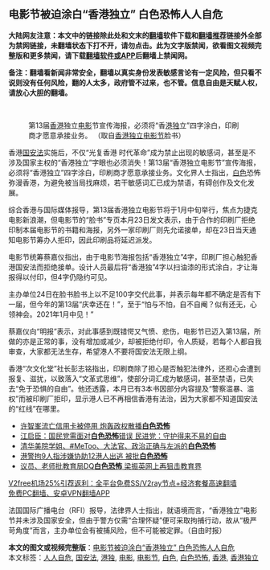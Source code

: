  <h2>电影节被迫涂白“香港独立” 白色恐怖人人自危</h2> <p class="notice"><b>大陆网友注意：本文中的链接除此处和文末的<a href="https://github.com/bannedbook/fanqiang" >翻墙</a>软件下载和<a href="https://github.com/killgcd/justmysocks/blob/master/README.md">翻墙推荐</a>链接外全部为禁网链接，未翻墙状态下打不开，请勿点击。此为文字版禁闻，欲看图文视频完整版和更多禁闻，请下载<a href="https://github.com/bannedbook/fanqiang">翻墙软件或APP</a>后翻墙上禁闻网。</p><p>备注：翻墙看新闻非常安全，翻墙以真实身份发表敏感言论有一定风险，但只看不说则没有任何风险，翻的人太多，政府管不过来，也不管。信息自由是天赋人权，请放心大胆的翻墙。</b></p>  <div class="entry"> <br /> <figure><figcaption class="wp-caption-text">第13届<a href="https://www.bannedbook.org/bnews/tag/%e9%a6%99%e6%b8%af/" class="st_tag internal_tag" rel="tag" title="标签 香港 下的日志">香港</a>独立<a href="https://www.bannedbook.org/bnews/tag/%e7%94%b5%e5%bd%b1/" class="st_tag internal_tag" rel="tag" title="标签 电影 下的日志">电影</a>节宣传海报，必须将“香<a href="https://www.bannedbook.org/bnews/tag/%e6%b8%af%e7%8b%ac/" class="st_tag internal_tag" rel="tag" title="标签 港独 下的日志">港独</a>立”四字涂白，印刷商才愿意承接业务。 （取自<a href="https://www.bannedbook.org/bnews/tag/%E9%A6%99%E6%B8%AF%E7%8B%AC%E7%AB%8B/" class="st_tag internal_tag" rel="tag" title="标签 香港独立 下的日志">香港独立</a><a href="https://www.bannedbook.org/bnews/tag/%e7%94%b5%e5%bd%b1%e8%8a%82/" class="st_tag internal_tag" rel="tag" title="标签 电影节 下的日志">电影节</a>脸书）</figcaption></figure> <p>香港<a href="https://www.bannedbook.org/bnews/tag/%e5%9b%bd%e5%ae%89%e6%b3%95/" class="st_tag internal_tag" rel="tag" title="标签 国安法 下的日志">国安法</a>实施后，不仅“光复香港 时代革命”成为禁止出现的敏感词，甚至是不涉及国家主权的“香港独立”字眼也必须消失！第13届“香港独立电影节”宣传海报，必须将“香港独立”四字涂白，印刷商才愿意承接业务。文化界人士指出，<a href="https://www.bannedbook.org/bnews/tag/%E7%99%BD%E8%89%B2/" class="st_tag internal_tag" rel="tag" title="标签 白色 下的日志">白色</a>恐怖弥漫香港，为避免被当局找麻烦，若干敏感词汇已成为禁语，有碍创作及文化发展。</p> <p>综合香港与国际媒体报导，第13届香港独立电影节将于1月中旬举行，焦点为捷克电影新浪潮，但电影节的“脸书”专页本月23日发文表示，由于合作的印刷厂拒绝印制本届电影节的书籍和海报，另外一家印刷厂则先允诺接单，却在23日当天通知电影节筹办人拒印，因此印刷品将延迟派发。</p>  <p>电影节统筹蔡嘉仪指出，由于电影节海报包括“香港独立”4字，印刷厂担心触犯香港国安法而拒绝接单。设计人员最后将“香港独”4字以扫油漆的形式涂白，才让海报得以付印，但4字仍隐约可见。</p> <p>主办单位2​​4日在脸书脸书上以不足100字交代此事，并表示每年都不确定是否有下一届，但今年的第13届“庆幸还在！”，至于“怕与不怕，自不自阉？似有还无，心领神会。2021年1月中见！”</p>  <p>蔡嘉仪向“明报”表示，对此事感到既错愕又气愤、悲伤，电影节已迈入第13届，所做​​的亦是正常的事，没有增加或减少，却被拒绝付印，令人质疑，若每个人都自我审查，大家都无法生存，希望港人不要将国安法无限上纲。</p> <p>香港“次文化堂”社长彭志铭指出，印刷商除了担心是否触犯法律外，还担心会遭到报复、滋扰，以致落入“文革式思维”，使部分词汇成为敏感词，甚至禁语，已失去“免于恐惧的自由”。他还透露，本月已有3本书因部分内容提及“警察滥暴、滥权”而被印刷厂拒印，显示港人已不再相信香港有法治，因为大家都不知道国安法的“红线”在哪里。</p>  <ul class='op-related-articles' title='相关阅读'> <li><a href='https://www.bannedbook.org/bnews/headline/20201218/1450451.html' target='_blank'>许智峯流亡信用卡被停用 炮轰政权散播<b>白色恐怖</b></a></li> <li><a href='https://www.bannedbook.org/bnews/taiwannews/20201210/1445377.html' target='_blank'>江启臣：国民党需面对<b>白色恐怖</b>错误 民进党：守护得来不易的自由</a></li> <li><a href='https://www.bannedbook.org/bnews/ssgc/20201122/1435096.html' target='_blank'>清华美院学姐、#MeToo、大法官、政治正确与左派的<b>白色恐怖</b></a></li> <li><a href='https://www.bannedbook.org/bnews/headline/20201011/1411591.html' target='_blank'>港警拘9人指涉嫌协助12港人出逃 被批<b>白色恐怖</b></a></li> <li><a href='https://www.bannedbook.org/bnews/headline/20201007/1409597.html' target='_blank'>议员、老师批教育局DQ<b>白色恐怖</b> 梁振英网上再狙击教育界</a></li> </ul> <p class="texttj"> <a href="https://github.com/bannedbook/fanqiang/wiki/V2ray%E6%9C%BA%E5%9C%BA" target="_blank">V2free机场25%引荐返利：全平台免费SS/V2ray节点+经济套餐高速翻墙</a><br/> <a href="https://github.com/bannedbook/fanqiang/wiki/%E7%A6%81%E9%97%BB%E7%BD%91%E5%AE%89%E5%8D%93%E7%BF%BB%E5%A2%99%E6%96%B0%E9%97%BBAPP" target="_blank">免费PC翻墙、安卓VPN翻墙APP</a></p><p>法国国际广播电台（RFI）报导，法律界人士指出，就语境而言，“香港独立”电影节并未涉及国家安全，但由于警方仅需“合理怀疑”便可采取拘捕行动，故从“极严苛角度”而言，主办单位会有被捕风险，但不可能被定罪。（自由时报）</p><a name='sharetosocial'></a>       <div><b>本文的图文或视频完整版</b>：<a href='https://www.bannedbook.org/bnews/comments/20201227/1455700.html'>电影节被迫涂白“香港独立” 白色恐怖人人自危</a></div>  </div><!--END ENTRY--> <div class="postfooter"> <div>本文标签：<a href="https://www.bannedbook.org/bnews/tag/%E4%BA%BA%E4%BA%BA%E8%87%AA%E5%8D%B1/" rel="tag">人人自危</a>, <a href="https://www.bannedbook.org/bnews/tag/%e5%9b%bd%e5%ae%89%e6%b3%95/" rel="tag">国安法</a>, <a href="https://www.bannedbook.org/bnews/tag/%e6%b8%af%e7%8b%ac/" rel="tag">港独</a>, <a href="https://www.bannedbook.org/bnews/tag/%e7%94%b5%e5%bd%b1/" rel="tag">电影</a>, <a href="https://www.bannedbook.org/bnews/tag/%e7%94%b5%e5%bd%b1%e8%8a%82/" rel="tag">电影节</a>, <a href="https://www.bannedbook.org/bnews/tag/%E7%99%BD%E8%89%B2/" rel="tag">白色</a>, <a href="https://www.bannedbook.org/bnews/tag/%E7%99%BD%E8%89%B2%E6%81%90%E6%80%96/" rel="tag">白色恐怖</a>, <a href="https://www.bannedbook.org/bnews/tag/%e9%a6%99%e6%b8%af/" rel="tag">香港</a>, <a href="https://www.bannedbook.org/bnews/tag/%E9%A6%99%E6%B8%AF%E7%8B%AC%E7%AB%8B/" rel="tag">香港独立</a></div>  </div><!--END POSTFOOTER--> 
